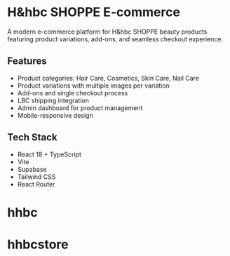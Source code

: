 # H&hbc SHOPPE E-commerce

A modern e-commerce platform for H&hbc SHOPPE beauty products featuring product variations, add-ons, and seamless checkout experience.

## Features
- Product categories: Hair Care, Cosmetics, Skin Care, Nail Care
- Product variations with multiple images per variation
- Add-ons and single checkout process
- LBC shipping integration
- Admin dashboard for product management
- Mobile-responsive design

## Tech Stack
- React 18 + TypeScript
- Vite
- Supabase
- Tailwind CSS
- React Router
# hhbc
# hhbcstore
